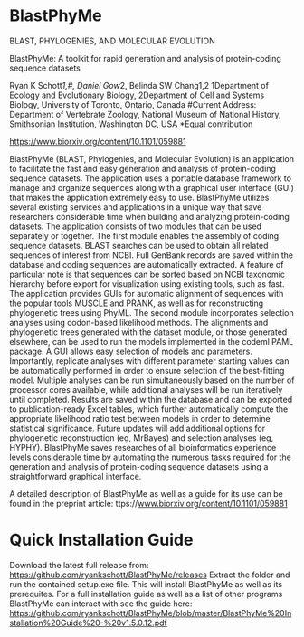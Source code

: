 # BlastPhyMe

BLAST, PHYLOGENIES, AND MOLECULAR EVOLUTION

BlastPhyMe: A toolkit for rapid generation and analysis of protein-coding sequence datasets

Ryan K Schott*1,#, Daniel Gow*2, Belinda SW Chang1,2
1Department of Ecology and Evolutionary Biology, 2Department of Cell and Systems Biology, University of Toronto, Ontario, Canada
#Current Address: Department of Vertebrate Zoology, National Museum of National History, Smithsonian Institution, Washington DC, USA
*Equal contribution

https://www.biorxiv.org/content/10.1101/059881

BlastPhyMe (BLAST, Phylogenies, and Molecular Evolution) is an application to facilitate the fast and easy generation and analysis of protein-coding sequence datasets. The application uses a portable database framework to manage and organize sequences along with a graphical user interface (GUI) that makes the application extremely easy to use. BlastPhyMe utilizes several existing services and applications in a unique way that save researchers considerable time when building and analyzing protein-coding datasets. The application consists of two modules that can be used separately or together. The first module enables the assembly of coding sequence datasets. BLAST searches can be used to obtain all related sequences of interest from NCBI. Full GenBank records are saved within the database and coding sequences are automatically extracted. A feature of particular note is that sequences can be sorted based on NCBI taxonomic hierarchy before export for visualization using existing tools, such as fast. The application provides GUIs for automatic alignment of sequences with the popular tools MUSCLE and PRANK, as well as for reconstructing phylogenetic trees using PhyML. The second module incorporates selection analyses using codon-based likelihood methods. The alignments and phylogenetic trees generated with the dataset module, or those generated elsewhere, can be used to run the models implemented in the codeml PAML package. A GUI allows easy selection of models and parameters. Importantly, replicate analyses with different parameter starting values can be automatically performed in order to ensure selection of the best-fitting model. Multiple analyses can be run simultaneously based on the number of processor cores available, while additional analyses will be run iteratively until completed. Results are saved within the database and can be exported to publication-ready Excel tables, which further automatically compute the appropriate likelihood ratio test between models in order to determine statistical significance. Future updates will add additional options for phylogenetic reconstruction (eg, MrBayes) and selection analyses (eg, HYPHY). BlastPhyMe saves researches of all bioinformatics experience levels considerable time by automating the numerous tasks required for the generation and analysis of protein-coding sequence datasets using a straightforward graphical interface.

A detailed description of BlastPhyMe as well as a guide for its use can be found in the preprint article: ttps://www.biorxiv.org/content/10.1101/059881


# Quick Installation Guide

Download the latest full release from: https://github.com/ryankschott/BlastPhyMe/releases
Extract the folder and run the contained setup.exe file. This will install BlastPhyMe as well as its prerequites. For a full installation guide as well as a list of other programs BlastPhyMe can interact with see the guide here: https://github.com/ryankschott/BlastPhyMe/blob/master/BlastPhyMe%20Installation%20Guide%20-%20v1.5.0.12.pdf
